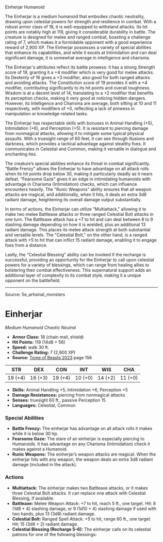 <MonsterName/>Einherjar</MonsterName>
<CreatureType/>Humanoid</CreatureType>

<summary>The Einherjar is a medium humanoid that embodies chaotic neutrality, drawing upon celestial powers for strength and resilience in combat. With a robust armor class of 18, it is well-equipped to withstand attacks. Its hit points are notably high at 119, giving it considerable durability in battle. The creature is designed for melee and ranged combat, boasting a challenge rating of 7, which makes it a formidable opponent with a good experience reward of 2,900 XP. The Einherjar possesses a variety of special abilities that enhance its capabilities, and while it excels at Intimidation and can deal significant damage, it is somewhat average in intelligence and charisma.</summary>

<detail>

The Einherjar's attributes reflect its battle prowess: it has a strong Strength score of 19, granting it a +4 modifier which is very good for melee attacks. Its Dexterity of 16 gives a +3 modifier, also good for both ranged attacks and avoiding attacks. The Constitution score of 19 provides it with a +4 modifier, contributing significantly to its hit points and overall toughness. Wisdom is at a decent level of 14, translating to a +2 modifier that benefits its perception checks, making it very good at noticing hidden dangers. However, its Intelligence and Charisma are average, both sitting at 10 and 11 respectively, with modifiers of +0, reflecting a lack of prowess in manipulation or knowledge-related tasks.

The Einherjar has respectable skills with bonuses in Animal Handling (+5), Intimidation (+6), and Perception (+5). It is resistant to piercing damage from nonmagical attacks, allowing it to mitigate some typical physical assaults. With a truesight range of 60 feet, it can see through illusions and darkness, which provides a tactical advantage against stealthy foes. It communicates in Celestial and Common, making it versatile in dialogue and enchanting ties.

The creature’s special abilities enhance its threat in combat significantly. "Battle Frenzy" allows the Einherjar to have advantage on all attack rolls when its hit points drop below 30, making it particularly deadly as it nears defeat. "Fearsome Gaze" gives it an edge in intimidating humanoids with advantage in Charisma (Intimidation) checks, which can influence encounters heavily. The "Runic Weapons" ability ensures that all weapon attacks are magical, and additionally, when it hits, it deals an extra 3d8 radiant damage, heightening its overall damage output substantially.

In terms of actions, the Einherjar can utilize "Multiattack," allowing it to make two melee Battleaxe attacks or three ranged Celestial Bolt attacks in one turn. The Battleaxe attack has a +7 to hit and can deal between 8 to 9 slashing damage depending on how it is wielded, plus an additional 13 radiant damage. This places its melee attack strength at both substantial and versatile levels. The "Celestial Bolt," on the other hand, is a ranged attack with +5 to hit that can inflict 15 radiant damage, enabling it to engage foes from a distance.

Lastly, the "Celestial Blessing" ability can be invoked if the recharge is successful, providing an opportunity for the Einherjar to call upon celestial powers for a variety of blessings, which can range from healing allies to bolstering their combat effectiveness. This supernatural support adds an additional layer of complexity to its combat style, making it a unique opponent on the battlefield.</detail>



---

Source: 5e_artisinal_monsters

# Einherjar

*Medium* *Humanoid* *Chaotic Neutral*

- **Armor Class:** 18 (chain mail, shield)
- **Hit Points:** 119 (14d8 + 56)
- **Speed:** walk 30 ft.
- **Challenge Rating:** 7 (2,900 XP)
- **Source:** [Tome of Beasts 2023](https://koboldpress.com/kpstore/product/tome-of-beasts-1-2023-edition/) page 156

| STR | DEX | CON | INT | WIS | CHA |
| --- | --- | --- | --- | --- | --- |
| 19 (+4) | 16 (+3) | 19 (+4) | 10 (+0) | 14 (+2) | 11 (+0) |

- **Skills:** Animal Handling +5, Intimidation +6, Perception +5
- **Damage Resistances:** piercing from nonmagical attacks
- **Senses:** truesight 60 ft., passive Perception 15
- **Languages:** Celestial, Common

### Special Abilities

- **Battle Frenzy:** The einherjar has advantage on all attack rolls it makes while it is below 30 hp.
- **Fearsome Gaze:** The stare of an einherjar is especially piercing to Humanoids. It has advantage on any Charisma (Intimidation) check it makes against a Humanoid.
- **Runic Weapons:** The einherjar’s weapon attacks are magical. When the einherjar hits with any weapon, the weapon deals an extra 3d8 radiant damage (included in the attack).

### Actions

- **Multiattack:** The einherjar makes two Battleaxe attacks, or it makes three Celestial Bolt attacks. It can replace one attack with Celestial Blessing, if available.
- **Battleaxe:** Melee Weapon Attack: +7 to hit, reach 5 ft., one target. Hit: 8 (1d8 + 4) slashing damage, or 9 (1d10 + 4) slashing damage if used with two hands, plus 13 (3d8) radiant damage.
- **Celestial Bolt:** Ranged Spell Attack: +5 to hit, range 60 ft., one target. Hit: 15 (3d8 + 2) radiant damage.
- **Celestial Blessing (Recharge 5–6):** The einherjar calls on its celestial patrons for one of the following blessings:


